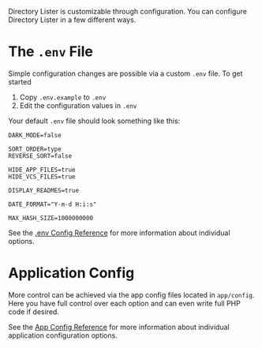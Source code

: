 Directory Lister is customizable through configuration. You can configure Directory Lister in a few different ways.

# The `.env` File

Simple configuration changes are possible via a custom `.env` file. To get started

  1. Copy `.env.example` to `.env`
  2. Edit the configuration values in `.env`

Your default `.env` file should look something like this:

    DARK_MODE=false

    SORT_ORDER=type
    REVERSE_SORT=false

    HIDE_APP_FILES=true
    HIDE_VCS_FILES=true

    DISPLAY_READMES=true

    DATE_FORMAT="Y-m-d H:i:s"

    MAX_HASH_SIZE=1000000000

See the [.env Config Reference](https://github.com/DirectoryLister/DirectoryLister/wiki/.env-Config-Reference) for more information about individual options.

# Application Config

More control can be achieved via the app config files located in `app/config`. Here you have full control over each option and can even write full PHP code if desired.

See the [App Config Reference](https://github.com/DirectoryLister/DirectoryLister/wiki/App-Config-Reference) for more information about individual application configuration options.